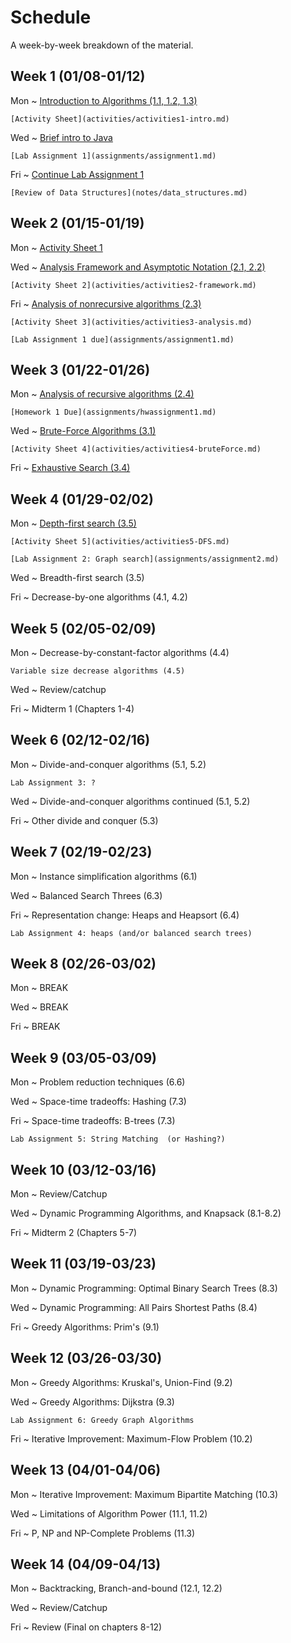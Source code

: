 # Schedule

A week-by-week breakdown of the material.

## Week  1 (01/08-01/12)

Mon
  ~ [Introduction to Algorithms (1.1, 1.2, 1.3)](notes/intro.md)

    [Activity Sheet](activities/activities1-intro.md)

Wed
  ~ [Brief intro to Java](notes/java_intro.md)

    [Lab Assignment 1](assignments/assignment1.md)

Fri
  ~ [Continue Lab Assignment 1](assignments/assignment1.md)

    [Review of Data Structures](notes/data_structures.md)

## Week  2 (01/15-01/19)

Mon
  ~ [Activity Sheet 1](activities/activities1-intro.md)

Wed
  ~ [Analysis Framework and Asymptotic Notation (2.1, 2.2)](notes/analysis_framework.md)

    [Activity Sheet 2](activities/activities2-framework.md)

Fri
  ~ [Analysis of nonrecursive algorithms (2.3)](notes/analysis_nonrecursive.md)

    [Activity Sheet 3](activities/activities3-analysis.md)

    [Lab Assignment 1 due](assignments/assignment1.md)

## Week  3 (01/22-01/26)

Mon
  ~ [Analysis of recursive algorithms (2.4)](notes/analysis_recursive.md)

    [Homework 1 Due](assignments/hwassignment1.md)

Wed
  ~ [Brute-Force Algorithms (3.1)](notes/brute_force.md)

    [Activity Sheet 4](activities/activities4-bruteForce.md)

Fri
  ~ [Exhaustive Search (3.4)](notes/exhaustive_search.md)

## Week  4 (01/29-02/02)

Mon
  ~ [Depth-first search (3.5)](notes/depth_first_search.md)

    [Activity Sheet 5](activities/activities5-DFS.md)

    [Lab Assignment 2: Graph search](assignments/assignment2.md)

Wed
  ~ Breadth-first search (3.5)

Fri
  ~ Decrease-by-one algorithms (4.1, 4.2)

## Week  5 (02/05-02/09)

Mon
  ~ Decrease-by-constant-factor algorithms (4.4)

    Variable size decrease algorithms (4.5)

Wed
  ~ Review/catchup

Fri
  ~ Midterm 1 (Chapters 1-4)

## Week  6 (02/12-02/16)

Mon
  ~ Divide-and-conquer algorithms (5.1, 5.2)

    Lab Assignment 3: ?

Wed
  ~ Divide-and-conquer algorithms continued (5.1, 5.2)

Fri
  ~ Other divide and conquer (5.3)

## Week  7 (02/19-02/23)

Mon
  ~ Instance simplification algorithms (6.1)

Wed
  ~ Balanced Search Threes (6.3)

Fri
  ~ Representation change: Heaps and Heapsort (6.4)

    Lab Assignment 4: heaps (and/or balanced search trees)

## Week  8 (02/26-03/02)

Mon
  ~ BREAK

Wed
  ~ BREAK

Fri
  ~ BREAK

## Week  9 (03/05-03/09)

Mon
  ~ Problem reduction techniques (6.6)

Wed
  ~ Space-time tradeoffs: Hashing (7.3)

Fri
  ~ Space-time tradeoffs: B-trees (7.3)

    Lab Assignment 5: String Matching  (or Hashing?)

## Week  10 (03/12-03/16)

Mon
  ~ Review/Catchup

Wed
  ~ Dynamic Programming Algorithms, and Knapsack (8.1-8.2)

Fri
  ~ Midterm 2 (Chapters 5-7)

## Week  11 (03/19-03/23)

Mon
  ~ Dynamic Programming: Optimal Binary Search Trees (8.3)

Wed
  ~ Dynamic Programming: All Pairs Shortest Paths (8.4)

Fri
  ~ Greedy Algorithms: Prim's (9.1)

## Week  12 (03/26-03/30)

Mon
  ~ Greedy Algorithms: Kruskal's, Union-Find (9.2)

Wed
  ~ Greedy Algorithms: Dijkstra (9.3)

    Lab Assignment 6: Greedy Graph Algorithms

Fri
  ~ Iterative Improvement: Maximum-Flow Problem (10.2)


## Week  13 (04/01-04/06)

Mon
  ~ Iterative Improvement: Maximum Bipartite Matching (10.3)

Wed
  ~ Limitations of Algorithm Power (11.1, 11.2)

Fri
  ~ P, NP and NP-Complete Problems (11.3)

## Week  14 (04/09-04/13)

Mon
  ~ Backtracking, Branch-and-bound (12.1, 12.2)

Wed
  ~ Review/Catchup

Fri
  ~ Review (Final on chapters 8-12)
